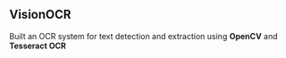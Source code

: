 ## VisionOCR 

Built an OCR system for text detection and extraction using **OpenCV** and **Tesseract OCR**
